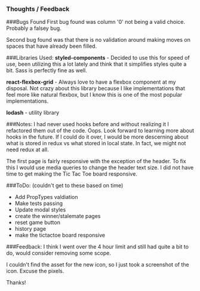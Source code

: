 ### Thoughts / Feedback

<!-- Jot down your working notes here, and/or let us know what you thought! -->
###Bugs Found
First bug found was column '0' not being a valid choice. Probably a falsey bug.

Second bug found was that there is no validation around making moves on spaces that have already been filled.

###Libraries Used: 
**styled-components** - Decided to use this for speed of use, been utilizing this a lot lately and think that it simplifies styles quite a bit. Sass is perfectly fine as well. 

**react-flexbox-grid** - Always love to have a flexbox component at my disposal. Not crazy about this library because I like implementations that feel more like natural flexbox, but I know this is one of the most popular implementations.

**lodash** - utility library

###Notes:
I had never used hooks before and without realizing it I refactored them out of the code. Oops. Look forward to learning more about hooks in the future. If I could do it over, I would be more descerning about what is  stored in redux vs what stored in local state.  In fact, we might not need redux at all.  

The first page is fairly responsive with the exception of the header.  To fix this I would use media queries to change the header text size. I did not have time to get making the Tic Tac Toe board responsive. 

###ToDo: (couldn't get to these based on time)
* Add PropTypes valdiation
* Make tests passing
* Update modal styles
* create the winner/stalemate pages
* reset game button
* history page
* make the tictactoe board responsive 

###Feedback:
I think I went over the 4 hour limit and still had quite a bit to do, would consider removing some scope.

I couldn't find the asset for the new icon, so I just took a screenshot of the icon. Excuse the pixels.

Thanks!